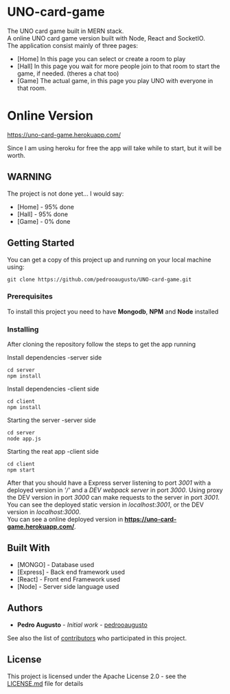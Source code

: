 # UNO-card-game

The UNO card game built in MERN stack. <br/>A online UNO card game version built with Node, React and SocketIO.<br/> The application consist mainly of three pages:
* [Home] In this page you can select or create a room to play
* [Hall] In this page you wait for more people join to that room to start the game, if needed. (theres a chat too)
* [Game] The actual game, in this page you play UNO with everyone in that room.

# Online Version
https://uno-card-game.herokuapp.com/

Since I am using heroku for free the app will take while to start, but it will be worth.

## WARNING
The project is not done yet... I would say:
* [Home] - 95% done
* [Hall] - 95% done
* [Game] - 0% done

## Getting Started

You can get a copy of this project up and running on your local machine using:

```
git clone https://github.com/pedrooaugusto/UNO-card-game.git
```

### Prerequisites

To install this project you need to have **Mongodb**, **NPM** and **Node** installed

### Installing

After cloning the repository follow the steps to get the app running

Install dependencies -server side

```
cd server
npm install
```

Install dependencies -client side

```
cd client
npm install
```

Starting the server -server side

```
cd server
node app.js
```

Starting the reat app -client side

```
cd client
npm start
```

After that you should have a Express server listening to port *3001* with a deployed version in *'/'* and a *DEV webpack server* in port *3000*. Using proxy the DEV version in port *3000* can make requests to the server in port *3001*.<br/>
You can see the deployed static version in *localhost:3001*, or the DEV version in *localhost:3000*.<br/>
You can see a online deployed version in **https://uno-card-game.herokuapp.com/**.


## Built With

* [MONGO] - Database used
* [Express] - Back end framework used
* [React] - Front end Framework used
* [Node] - Server side language used

## Authors

* **Pedro Augusto** - *Initial work* - [pedrooaugusto](https://github.com/pedrooaugusto)

See also the list of [contributors](https://github.com/your/project/contributors) who participated in this project.

## License

This project is licensed under the Apache License 2.0 - see the [LICENSE.md](LICENSE.md) file for details

